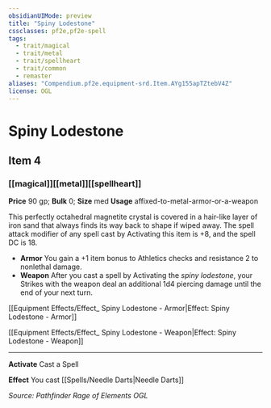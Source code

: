 ```yaml
---
obsidianUIMode: preview
title: "Spiny Lodestone"
cssclasses: pf2e,pf2e-spell
tags:
  - trait/magical
  - trait/metal
  - trait/spellheart
  - trait/common
  - remaster
aliases: "Compendium.pf2e.equipment-srd.Item.AYg155apTZtebV4Z"
license: OGL
---
```

# Spiny Lodestone
## Item 4
### [[magical]][[metal]][[spellheart]]


**Price** 90 gp; 
**Bulk** 0; **Size** med
**Usage** affixed-to-metal-armor-or-a-weapon

This perfectly octahedral magnetite crystal is covered in a hair-like layer of iron sand that always finds its way back to shape if wiped away. The spell attack modifier of any spell cast by Activating this item is +8, and the spell DC is 18.

*   **Armor** You gain a +1 item bonus to Athletics checks and resistance 2 to nonlethal damage.
*   **Weapon** After you cast a spell by Activating the _spiny lodestone_, your Strikes with the weapon deal an additional 1d4 piercing damage until the end of your next turn.

[[Equipment Effects/Effect_ Spiny Lodestone - Armor|Effect: Spiny Lodestone - Armor]]

[[Equipment Effects/Effect_ Spiny Lodestone - Weapon|Effect: Spiny Lodestone - Weapon]]

* * *

**Activate** Cast a Spell

**Effect** You cast [[Spells/Needle Darts|Needle Darts]]

*Source: Pathfinder Rage of Elements*
*OGL*